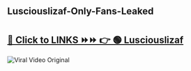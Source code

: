 
 ## Lusciouslizaf-Only-Fans-Leaked

# <h2><a href="https://clipsfans.com/Lusciouslizaf&ref=git">🔗 Click to LINKS ⏩⏩ 👉 🟢 Lusciouslizaf </a></h2>

<a href="https://clipsfans.com/Lusciouslizaf&ref=git" rel="nofollow" data-target="animated-image.originalLink"><img src="https://i.ibb.co.com/xMMVF88/686577567.gif" alt="Viral Video Original" style="max-width: 100%; display: inline-block;" data-target="animated-image.originalImage"></a>
